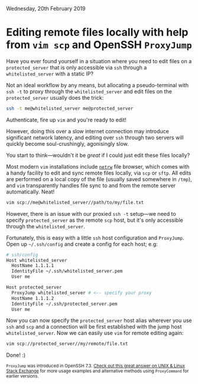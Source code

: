 Wednesday, 20th February 2019

# Editing remote files locally with help from `vim scp` and OpenSSH `ProxyJump`

Have you ever found yourself in a situation where you need to edit files on a `protected_server` that is only accessible via `ssh` through a `whitelisted_server` with a static IP?

Not an ideal workflow by any means, but allocating a pseudo-terminal with `ssh -t` to proxy through the `whitelisted_server` and edit files on the `protected_server` usually does the trick:

```bash
ssh -t me@whitelisted_server me@protected_server
```

Authenticate, fire up `vim` and you're ready to edit!

However, doing this over a slow internet connection may introduce significant network latency, and editing over `ssh` through two servers will quickly become soul-crushingly, agonisingly slow.

You start to think—wouldn't it be _great_ if I could just edit these files locally?

Most modern `vim` installations include [`netrw`](http://vimdoc.sourceforge.net/htmldoc/pi_netrw.html) file browser, which comes with a handy facility to edit and sync remote files locally, via `scp` or `sftp`. All edits are performed on a local copy of the file (usually saved somewhere in `/tmp`), and `vim` transparently handles file sync to and from the   remote server automatically. Neat!

```bash
vim scp://me@whitelisted_server//path/to/my/file.txt
```

However, there is an issue with our proxied `ssh -t` setup—we need to specify `protected_server` as the remote `scp` host, but it's only accessible through the `whitelisted_server`.

Fortunately, this is easy with a little `ssh` host configuration and `ProxyJump`. Open up `~/.ssh/config` and create a config for each host; e.g:

```bash
# ssh/config
Host whitelisted_server
  HostName 1.1.1.1
  IdentityFile ~/.ssh/whitelisted_server.pem
  User me

Host protected_server
  ProxyJump whitelisted_server # <-- specify your proxy
  HostName 1.1.1.2
  IdentityFile ~/.ssh/protected_server.pem
  User me
```

Now you can now specify the `protected_server` host alias wherever you use `ssh` and `scp` and a connection will be first established with the jump host `whitelisted_server`. Now we can easily use `vim` for remote editing again:

```bash
vim scp://protected_server//my/remote/file.txt
```

Done! :)

<small>`ProxyJump` was introduced in OpenSSH 7.3. [Check out this great answer on UNIX & Linux Stack Exchange](https://unix.stackexchange.com/questions/234903/correct-ssh-config-file-settings-to-tunnel-to-a-3rd-machine) for more usage examples and alternative methods using `ProxyCommand` for earlier versions.
